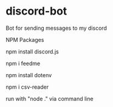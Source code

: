 # discord-bot

Bot for sending messages to my discord

NPM Packages

npm install discord.js

npm i feedme

npm install dotenv

npm i csv-reader

run with "node ." via command line
 

